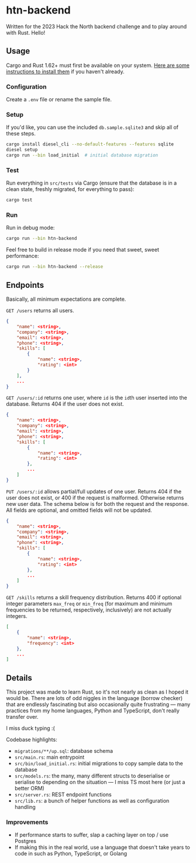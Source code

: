 # htn-backend

Written for the 2023 Hack the North backend challenge and to play around with Rust. Hello!

## Usage

Cargo and Rust 1.62+ must first be available on your system. [Here are some instructions to install them](https://doc.rust-lang.org/cargo/getting-started/installation.html) if you haven't already.

### Configuration

Create a `.env` file or rename the sample file.

### Setup

If you'd like, you can use the included `db.sample.sqlite3` and skip all of these steps.

```bash
cargo install diesel_cli --no-default-features --features sqlite
diesel setup
cargo run --bin load_initial  # initial database migration
```

### Test

Run everything in `src/tests` via Cargo (ensure that the database is in a clean state, freshly migrated, for everything to pass):

```bash
cargo test
```

### Run

Run in debug mode:

```bash
cargo run --bin htn-backend
```

Feel free to build in release mode if you need that sweet, sweet performance:

```bash
cargo run --bin htn-backend --release
```

## Endpoints

Basically, all minimum expectations are complete.

`GET /users` returns all users.

```json
{
    "name": <string>,
    "company": <string>,
    "email": <string>,
    "phone": <string>,
    "skills": [
        {
            "name": <string>,
            "rating": <int>
        }
    ],
    ...
}
```

`GET /users/:id` returns one user, where `id` is the `id`th user inserted into the database. Returns 404 if the user does not exist.

```json
{
    "name": <string>,
    "company": <string>,
    "email": <string>,
    "phone": <string>,
    "skills": [
        {
            "name": <string>,
            "rating": <int>
        },
        ...
    ]
}
```

`PUT /users/:id` allows partial/full updates of one user. Returns 404 if the user does not exist, or 400 if the request is malformed. Otherwise returns new user data. The schema below is for both the request and the response. All fields are optional, and omitted fields will not be updated.

```json
{
    "name": <string>,
    "company": <string>,
    "email": <string>,
    "phone": <string>,
    "skills": [
        {
            "name": <string>,
            "rating": <int>
        },
        ...
    ]
}
```

`GET /skills` returns a skill frequency distribution. Returns 400 if optional integer parameters `max_freq` or `min_freq` (for maximum and minimum frequencies to be returned, respectively, inclusively) are not actually integers.

```json
[
    {
        "name": <string>,
        "frequency": <int>
    },
    ...
]
```

## Details

This project was made to learn Rust, so it's not nearly as clean as I hoped it
would be. There are lots of odd niggles in the language (borrow checker) that are
endlessly fascinating but also occasionally quite frustrating — many practices
from my home languages, Python and TypeScript, don't really transfer over.

I miss duck typing :(

Codebase highlights:

- `migrations/**/up.sql`: database schema
- `src/main.rs`: main entrypoint
- `src/bin/load_initial.rs`: initial migrations to copy sample data to the database
- `src/models.rs`: the many, many different structs to deserialise or serialise to depending on the situation — I miss TS most here (or just a better ORM)
- `src/server.rs`: REST endpoint functions
- `src/lib.rs`: a bunch of helper functions as well as configuration handling

### Improvements

- If performance starts to suffer, slap a caching layer on top / use Postgres
- If making this in the real world, use a language that doesn't take years to code in such as Python, TypeScript, or Golang
